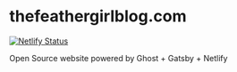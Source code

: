 # thefeathergirlblog.com

[![Netlify Status](https://api.netlify.com/api/v1/badges/95a38a10-a105-4edd-8057-24c860c6e3d7/deploy-status)](https://app.netlify.com/sites/thefeathergirlblog/deploys)

Open Source website powered by Ghost + Gatsby + Netlify
